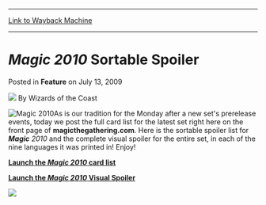
---
[Link to Wayback Machine](https://web.archive.org/web/20220527195952/https://magic.wizards.com/en/articles/archive/feature/magic-2010-sortable-spoiler-2009-07-13)

[_metadata_:wayback_url]:- "https://magic.wizards.com/en/articles/archive/feature/magic-2010-sortable-spoiler-2009-07-13"
[_metadata_:wayback_raw_url]:- "https://web.archive.org/web/20220527195952id_/https://magic.wizards.com/en/articles/archive/feature/magic-2010-sortable-spoiler-2009-07-13"
[_metadata_:wayback_capture_timestamp]:- "2022-05-27 19:59:52+00:00"
[_metadata_:description]:- "As is our tradition for the Monday after a new set's prerelease events, today we post the full card list for the latest set right here on the front page of magicthegathering.com. Here is the sortable spoiler list for Magic 2010 and the complete visual spoiler for the entire set, in each of the nine languages it was printed in! Enjoy! Launch the Magic 2010 card list Launch the"
[_metadata_:generator]:- "Drupal 7 (http://drupal.org)"
[_metadata_:publish_date]:- "2009-07-13"
---


*Magic 2010* Sortable Spoiler
=============================



 Posted in **Feature**
 on July 13, 2009 






![](https://media.magic.wizards.com/styles/auth_small/public/images/person/wizards_author.jpg)
By Wizards of the Coast











![Magic 2010](https://media.magic.wizards.com/image_legacy_migration/mtg/images/daily/events/m10_300.jpg)As is our tradition for the Monday after a new set's prerelease events, today we post the full card list for the latest set right here on the front page of **magicthegathering.com**. Here is the sortable spoiler list for ***Magic** 2010* and the complete visual spoiler for the entire set, in each of the nine languages it was printed in! Enjoy! 


**[Launch the ***Magic** 2010* card list](/en/articles/archive/magic-2010-sortable-spoiler-2009-07-08)**



**[Launch the ***Magic** 2010* Visual Spoiler](http://archive.wizards.com/magic/tcg/article.aspx?x=mtg/tcg/magic2010/spoiler)**


[![](https://media.magic.wizards.com/image_legacy_migration/mtg/images/daily/ads/m10_launch1.jpg)](http://archive.wizards.com/magic/tcg/events.aspx?x=mtgcom/events/releases)  







